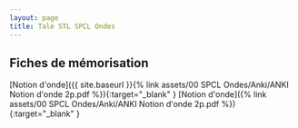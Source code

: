 ```yaml
---
layout: page
title: Tale STL SPCL Ondes
---
```


## Fiches de mémorisation

[Notion d'onde]({{ site.baseurl }}{% link assets/00 SPCL Ondes/Anki/ANKI Notion d'onde 2p.pdf %}){:target="_blank" }
[Notion d'onde]({% link assets/00 SPCL Ondes/Anki/ANKI Notion d'onde 2p.pdf %}){:target="_blank" }
